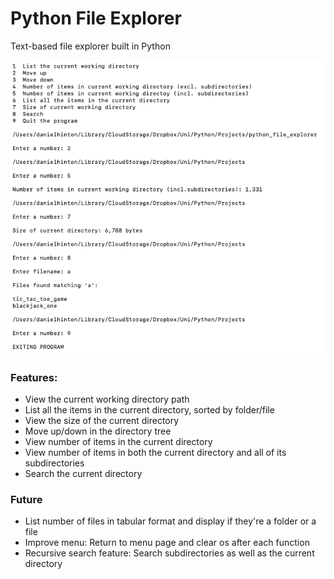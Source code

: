 # Python File Explorer

Text-based file explorer built in Python

![Example image one](/img/example_image_one.png)

### Features:

- View the current working directory path
- List all the items in the current directory, sorted by folder/file
- View the size of the current directory
- Move up/down in the directory tree
- View number of items in the current directory
- View number of items in both the current directory and all of its subdirectories
- Search the current directory

### Future

- List number of files in tabular format and display if they're a folder or a file
- Improve menu: Return to menu page and clear os after each function
- Recursive search feature: Search subdirectories as well as the current directory
